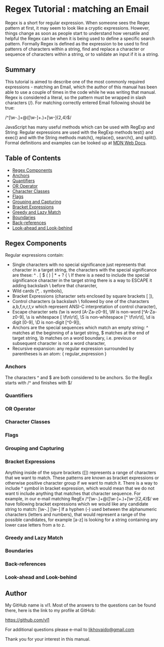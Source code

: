 # Regex Tutorial : matching an Email

Regex is a short for regular expression. When someone sees the Regex pattern at first, it may seem to look like a cryptic expressions. However, things change as soon as people start to understand how versatile and helpful the Regex can be when it is being used to define a specific search pattern.
Formally Regex is defined as the expression to be used to find pattenrs of characters within a string, find and replace a character or sequence of characters within a string, or to validate an input if it is a string.

## Summary

This tutorial is aimed to describe one of the most commonly required expressions - matching an Email, which the author of this manual has been able to use a couple of times in the code while he was writing that manual.
Regex is considered a literal, so the pattern must be wrapped in slash characters (/). For matching correctly entered Email following should be true:

/^[\w-\.]+@([\w-]+\.)+[\w-]{2,4}$/

JavaScript has many useful methods which can be used with RegExp and String: 
Regular expressions are used with the RegExp methods test() and exec() and with the String methods match(), replace(), search(), and split().
Formal definitions and examples can be looked up at [MDN Web Docs](#https://developer.mozilla.org/en-US/docs/Web/JavaScript/Guide/Regular_Expressions).

## Table of Contents

- [Regex Components](#Regex%20Components)
- [Anchors](#anchors)
- [Quantifiers](#quantifiers)
- [OR Operator](#or-operator)
- [Character Classes](#character-classes)
- [Flags](#flags)
- [Grouping and Capturing](#grouping-and-capturing)
- [Bracket Expressions](#bracket-expressions)
- [Greedy and Lazy Match](#greedy-and-lazy-match)
- [Boundaries](#boundaries)
- [Back-references](#back-references)
- [Look-ahead and Look-behind](#look-ahead-and-look-behind)

## Regex Components

Regular expressions contain:
- Single characters with no special significance just represents that character in a target string, the characters with the special significance are these: ^ . [ $ ( ) | * + ? { \ If there is a need to include the special significance character in the target string there is a way to ESCAPE it adding backslash \ before that chararcter, 
- Wild cards (*, . symbols), 
- Bracket Expressions (character sets enclosed by square brackets [ ]),
- Control characters (a backslash \ followed by one of the characters a,b,f,n,r,t,v which represent ANSI-C interpretation of control character), 
- Escape character sets (\w is word [A-Za-z0-9], \W is non-word [^A-Za-z0-9], \s is whitespace [ \f\n\r\t], \S is non-whitespace [^ \f\n\r\t], \d is digit [0-9], \D is non-digit [^0-9]),
- Anchors are the special sequences which match an empty string: ^ matches at the beginning of a target string, $ matches at the end of target string, \b matches on a word boundary, i.e. previous or subsequent character is not a word character,
- Recursive expansion: any regular expression surrounded by parentheses is an atom: { regular_expression }

### Anchors

The characters ^ and $ are both considered to be anchors. So the RegEx starts with /^ and finishes with $/


### Quantifiers



### OR Operator

### Character Classes

### Flags

### Grouping and Capturing

### Bracket Expressions

Anything inside of the squre brackets ([]) represents a range of characters that we want to match. These patterns are known as bracket expressions or otherwise positive character group if we want to match it. There is a way to include ^ symbol in bracket expression, which would mean that we do not want ti include anything that matches that character sequence.
For example, in our e-mail matching RegEx
/^[\w-\.]+@([\w-]+\.)+[\w-]{2,4}$/
we have following bracket expressions which we would like any candidate string to match:
[\w-\.]
[\w-]
If a hyphen (-) used between the alphanumeric characters (letters and numbers), that would represent a range of the possible candidates, for example [a-z] is looking for a string containing any lower case letters from a to z. 

### Greedy and Lazy Match

### Boundaries

### Back-references

### Look-ahead and Look-behind

## Author

My GitHub name is vl1. Most of the answers to the questions can be found there, here is the link to my profile at GitHub:

  https://github.com/vl1

  For additional questions please e-mail to likhovaido@gmail.com

  Thank you for your interest in this manual.